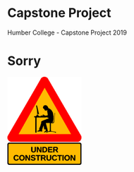 # Capstone Project
Humber College - Capstone Project 2019

# Sorry
<img src="under-construction.png" height="200">
